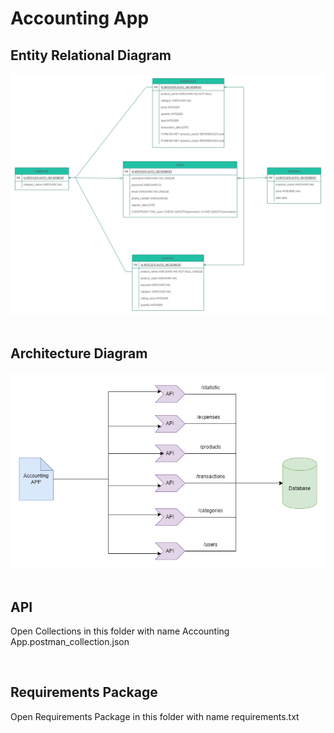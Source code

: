 <H1>Accounting App</h1>
<h2>Entity Relational Diagram</h2>
<img src="images/ErdAccountingApp.png"><br><br>
<h2>Architecture Diagram</h2>
<img src="images/ArsitekturDiagram.png"><br><br>
<h2> API </h2>
<p>Open Collections in this folder with name Accounting App.postman_collection.json</p><br>
<h2>Requirements Package</h2>
<p>Open Requirements Package in this folder with name requirements.txt